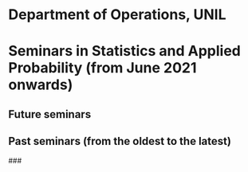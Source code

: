 # Department of Operations, UNIL
# Seminars in Statistics and Applied Probability (from June 2021 onwards) 

## Future seminars 

## Past seminars (from the oldest to the latest) 

### 

### 
